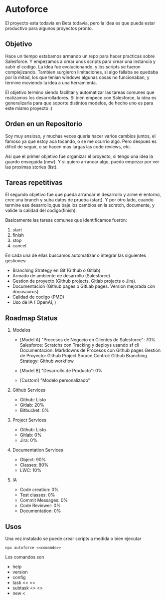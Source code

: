 # Autoforce

El proyecto esta todavia en Beta todavia, pero la idea es que pueda estar productivo para algunos proyectos pronto.


## Objetivo

Hace un tiempo estabamos armando un repo para hacer practicas sobre Salesforce. Y empezamos a crear unos scripts para crear una instancia y subir el codigo. La idea fue evolucionando, y los scripts se fueron complejizando. Tambien surgieron limitaciones, si algo fallaba se quedaba por la mitad, los que tenian windows algunas cosas no funcionaban, y termine moviendo la idea a una herramienta.

El objetivo termino siendo facilitar y automatizar las tareas comunes que realizamos los desarrolladores. Si bien empece con Salesforce, la idea es generalizarla para que soporte distintos modelos, de hecho uno es para este mismo proyecto :)

## Orden en un Repositorio

Soy muy ansioso, y muchas veces queria hacer varios cambios juntos, el famoso ya que estoy aca tocando, o se me ocurrio algo. Pero despues es dificil de seguir, o se hacen mas largas las code reviews, etc.

Asi que el primer objetivo fue organizar el proyecto, si tengo una idea la guardo enseguida (new). Y si quiero arrancar algo, puedo empezar por ver las proximas stories (list). 


## Tareas repetitivas

El segundo objetivo fue que pueda arrancar el desarrollo y arme el entorno, cree una branch y suba datos de prueba (start). Y por otro lado, cuando termine ese desarrollo,que baje los cambios en la scratch, documente, y valide la calidad del codigo(finish).

Basicamente las tareas comunes que identificamos fueron:
1. start
2. finish
3. stop
4. cancel


En cada una de ellas buscamos automatizar o integrar las siguientes gestiones:
- Branching Strategy en Git (Github o Gitlab)
- Armado de ambiente de desarrollo (Salesforce)
- Gestion de proyecto (Github projects, Gitlab projects o Jira).
- Documentacion (Github pages o GitLab pages. Version mejorada con docusaurus)
- Calidad de codigo (PMD)
- Uso de IA ( OpenAI, )

## Roadmap Status

1. Modelos
    - [Model A] "Procesos de Negocio en Clientes de Salesforce": 70%
        Salesforce: Scratchs con Tracking y deploys usando sf cli 
        Documentacion: Markdowns de Procesos con Github pages
        Gestion de Proyecto: Github Project
        Source Control: Github
        Branching Strategy: Github workflow

    - [Model B] "Desarrollo de Producto": 0%

    - [Custom] "Modelo personalizado" 

2. Github Services
    - Github: Listo
    - Gitlab: 20%
    - Bitbucket: 0%

3. Project Services
    - Github: Listo
    - Gitlab: 0%
    - Jira: 0%

4. Documentation Services
    - Object: 90%
    - Classes: 80%
    - LWC: 10%

5. IA
    - Code creation: 0%
    - Test classes: 0%
    - Commit Messages: 0%
    - Code Reviewer: 0%
    - Documentation: 0%




## Usos
Una vez instalado se puede crear scripts a medida o bien ejecutar 

```
npx autoforce <<comando>>
```

Los comandos son

* help
* version
* config
* task <<taskname>> <<opciones>>
* subtask <<subtaskname>> <<opciones>>
* new <<template>>

Si no se ingresa ningun comando asume que es task

Y si no se ingresan parametros, tiene un modo asistido que los va a ir preguntando. Por ejemplo para el comando new, dara una lista de opciones de acuerdo a los templates.


Hay un proyecto de test para analizar y probar la herramienta. 

https://github.com/sebastianclaros/autoforce-test

La guia del readme sirve de ejemplo.


## Testear una version

Para hacer un testeo local se puede generar una version nueva

```
yarn build && yarn pack
```

Y despues en algun proyecto se puede instalar

```
yarn add -D files:<<path-to-file>>
```
